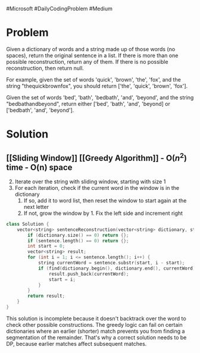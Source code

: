 #Microsoft #DailyCodingProblem #Medium 
# Problem

Given a dictionary of words and a string made up of those words (no spaces), return the original sentence in a list. If there is more than one possible reconstruction, return any of them. If there is no possible reconstruction, then return null.

For example, given the set of words 'quick', 'brown', 'the', 'fox', and the string "thequickbrownfox", you should return ['the', 'quick', 'brown', 'fox'].

Given the set of words 'bed', 'bath', 'bedbath', 'and', 'beyond', and the string "bedbathandbeyond", return either ['bed', 'bath', 'and', 'beyond] or ['bedbath', 'and', 'beyond'].
# Solution

## [[Sliding Window]] [[Greedy Algorithm]] - O($n^2$) time - O(n) space

2. Iterate over the string with sliding window, starting with size 1
3. For each iteration, check if the current word in the window is in the dictionary
	1. If so, add it to word list, then reset the window to start again at the next letter
	2. If not, grow the window by 1. Fix the left side and increment right

```cpp
class Solution {
	vector<string> sentenceReconstruction(vector<string> dictionary, string sentence) {
		if (dictionary.size() == 0) return {};
		if (sentence.length() == 0) return {};
		int start = 0;
		vector<string> result;
		for (int i = 1; i <= sentence.length(); i++) {
			string currentWord = sentence.substr(start, i - start);
			if (find(dictionary.begin(), dictionary.end(), currentWord)) {
				result.push_back(currentWord);
				start = i;
			}
		}
		return result;
	}
}
```

This solution is incomplete because it doesn't backtrack over the word to check other possible constructions. The greedy logic can fail on certain dictionaries where an earlier (shorter) match prevents you from finding a segmentation of the remainder.
That's why a correct solution needs to be DP, because earlier matches affect subsequent matches.
## 

